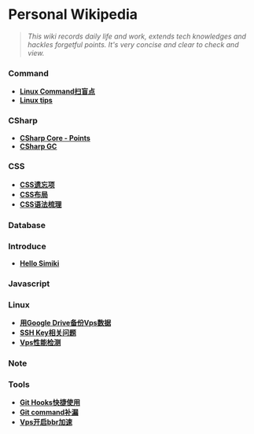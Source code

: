 # Personal Wikipedia #

> _This wiki records daily life and work, extends tech knowledges and hackles forgetful points. It's very concise and clear to check and view._

### Command ###

* **[Linux Command扫盲点](posts/command/command_quick_spot.md)** 
* **[Linux tips](posts/command/tips.md)** 

### CSharp ###

* **[CSharp Core - Points](posts/csharp/csharp-core.md)** 
* **[CSharp GC](posts/csharp/csharp-gc.md)** 
### CSS ###

* **[CSS遗忘项](posts/css/css_element_general_reminder.md)** 
* **[CSS布局](posts/css/css_layout.md)** 
* **[CSS语法梳理](posts/css/css_rules.md)** 

### Database ###

### Introduce ###

* **[Hello Simiki](posts/intro/hellosimiki.md)** 

### Javascript ###

### Linux ###

* **[用Google Drive备份Vps数据](posts/linux/gdrive_backup.md)** 
* **[SSH Key相关问题](posts/linux/ssh_key.md)** 
* **[Vps性能检测](posts/linux/vps_performance-check.md)** 

### Note ###

### Tools ###

* **[Git Hooks快捷使用](posts/tools/git_hooks.md)** 
* **[Git command补漏](posts/tools/git_tips.md)** 
* **[Vps开启bbr加速](posts/tools/vps_bbr.md)** 
